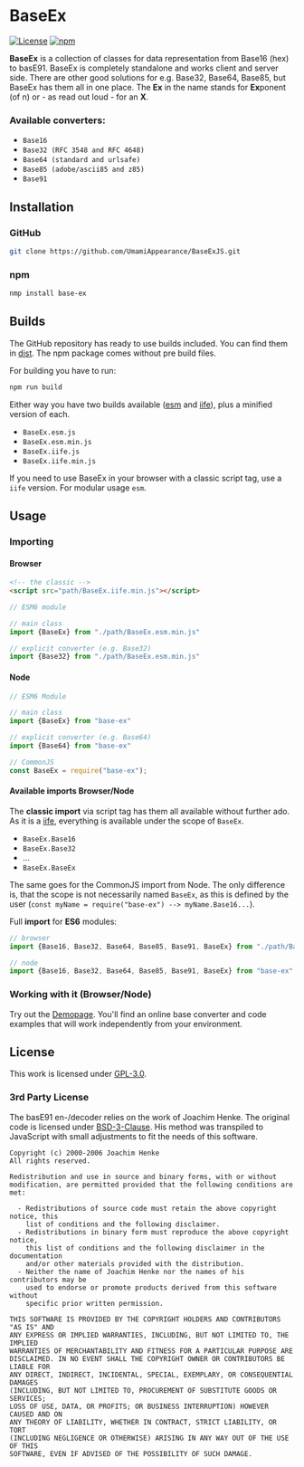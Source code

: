 # BaseEx

[![License](https://img.shields.io/github/license/UmamiAppearance/BaseExJs?color=009911&style=for-the-badge)](./LICENSE)
[![npm](https://img.shields.io/npm/v/base-ex?color=%23009911&style=for-the-badge)](https://www.npmjs.com/package/base-ex)


**BaseEx** is a collection of classes for data representation from Base16 (hex) to basE91.
BaseEx is completely standalone and works client and server side.
There are other good solutions for e.g. Base32, Base64, Base85, but BaseEx has them all in one place.
The **Ex** in the name stands for **Ex**ponent (of n) or - as read out loud - for an **X**.


### Available converters:
* ``Base16``
* ``Base32 (RFC 3548 and RFC 4648)``
* ``Base64 (standard and urlsafe)``
* ``Base85 (adobe/ascii85 and z85)``
* ``Base91``


## Installation

### GitHub
```sh
git clone https://github.com/UmamiAppearance/BaseExJS.git
```

### npm
```sh
nmp install base-ex
```

## Builds
The GitHub repository has ready to use builds included. You can find them in [dist](https://github.com/UmamiAppearance/BaseExJS/tree/main/dist). The npm package comes without pre build files. 

For building you have to run:

```sh
npm run build
``` 

Either way you have two builds available ([esm](https://developer.mozilla.org/en-US/docs/Web/JavaScript/Guide/Modules) and [iife](https://developer.mozilla.org/en-US/docs/Glossary/IIFE)), plus a minified version of each. 
* ``BaseEx.esm.js``
* ``BaseEx.esm.min.js``
* ``BaseEx.iife.js``
* ``BaseEx.iife.min.js``

If you need to use BaseEx in your browser with a classic script tag, use a ``iife`` version. For modular usage ``esm``.


## Usage

### Importing

#### Browser

```html
<!-- the classic -->
<script src="path/BaseEx.iife.min.js"></script>
```

```js
// ESM6 module

// main class
import {BaseEx} from "./path/BaseEx.esm.min.js"

// explicit converter (e.g. Base32)
import {Base32} from "./path/BaseEx.esm.min.js"
```

#### Node
```js
// ESM6 Module

// main class
import {BaseEx} from "base-ex"

// explicit converter (e.g. Base64)
import {Base64} from "base-ex"

// CommonJS
const BaseEx = require("base-ex"); 
```

#### Available imports Browser/Node
The **classic import** via script tag has them all available without further ado. As it is a [iife](https://developer.mozilla.org/en-US/docs/Glossary/IIFE), everything is available under the scope of ``BaseEx``.

* ``BaseEx.Base16``
* ``BaseEx.Base32``
* ...
* ``BaseEx.BaseEx``

The same goes for the CommonJS import from Node. The only difference is, that the scope is not necessarily named ``BaseEx``, as this is defined by the user (``const myName = require("base-ex") --> myName.Base16...``).

Full **import** for **ES6** modules: 

```js
// browser
import {Base16, Base32, Base64, Base85, Base91, BaseEx} from "./path/BaseEx.esm.min.js"

// node
import {Base16, Base32, Base64, Base85, Base91, BaseEx} from "base-ex"
```

### Working with it (Browser/Node)
Try out the [Demopage](https://umamiappearance.github.io/BaseExJS/demo.html). You'll find an online base converter and code examples that will work independently from your environment.

## License
This work is licensed under [GPL-3.0](https://opensource.org/licenses/GPL-3.0).

### 3rd Party License

The basE91 en-/decoder relies on the work of Joachim Henke. The original code is licensed under [BSD-3-Clause](https://opensource.org/licenses/BSD-3-Clause). His method was transpiled to JavaScript with small adjustments to fit the needs of this software.

```
Copyright (c) 2000-2006 Joachim Henke
All rights reserved.

Redistribution and use in source and binary forms, with or without
modification, are permitted provided that the following conditions are met:

  - Redistributions of source code must retain the above copyright notice, this
    list of conditions and the following disclaimer.
  - Redistributions in binary form must reproduce the above copyright notice,
    this list of conditions and the following disclaimer in the documentation
    and/or other materials provided with the distribution.
  - Neither the name of Joachim Henke nor the names of his contributors may be
    used to endorse or promote products derived from this software without
    specific prior written permission.

THIS SOFTWARE IS PROVIDED BY THE COPYRIGHT HOLDERS AND CONTRIBUTORS "AS IS" AND
ANY EXPRESS OR IMPLIED WARRANTIES, INCLUDING, BUT NOT LIMITED TO, THE IMPLIED
WARRANTIES OF MERCHANTABILITY AND FITNESS FOR A PARTICULAR PURPOSE ARE
DISCLAIMED. IN NO EVENT SHALL THE COPYRIGHT OWNER OR CONTRIBUTORS BE LIABLE FOR
ANY DIRECT, INDIRECT, INCIDENTAL, SPECIAL, EXEMPLARY, OR CONSEQUENTIAL DAMAGES
(INCLUDING, BUT NOT LIMITED TO, PROCUREMENT OF SUBSTITUTE GOODS OR SERVICES;
LOSS OF USE, DATA, OR PROFITS; OR BUSINESS INTERRUPTION) HOWEVER CAUSED AND ON
ANY THEORY OF LIABILITY, WHETHER IN CONTRACT, STRICT LIABILITY, OR TORT
(INCLUDING NEGLIGENCE OR OTHERWISE) ARISING IN ANY WAY OUT OF THE USE OF THIS
SOFTWARE, EVEN IF ADVISED OF THE POSSIBILITY OF SUCH DAMAGE.
```
